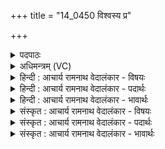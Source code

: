 +++
title = "14_0450 विश्वस्य प्र"

+++
<details><summary>पदपाठः</summary>

वि꣡श्व꣢꣯स्य। प्र। स्तो꣢भ। पुरः꣢। वा꣣। स꣢न्। य꣡दि꣢꣯। वा꣣। इह꣢। नू꣣न꣢म्। ४५०।
</details>

<details><summary>अधिमन्त्रम् (VC)</summary>

- इन्द्रः
- बन्धुः सुबन्धुः श्रुतबन्धुर्विप्रबन्धुश्च क्रमेण गोपायना लौपायना वा
- द्विपदा गायत्री
- षड्जः
- ऐन्द्रं काण्डम्
</details>

<details><summary>हिन्दी : आचार्य रामनाथ वेदालंकार - विषयः</summary>

अगले मन्त्र का देवता इन्द्र है। उससे प्रार्थना की गयी है।
</details>

<details><summary>हिन्दी : आचार्य रामनाथ वेदालंकार - पदार्थः</summary>

पदार्थान्वयभाषाः -  हे (इन्द्र) सबको सहायता प्रदान करनेवाले जगदीश्वर ! आप (विश्वस्य) सबको (प्र स्तोभ) भली-भाँति अवलम्ब दो, (पुरो वा सन्) चाहे आप प्रत्यक्ष सामने विद्यमान होवो, (यदि वा) अथवा चाहे (नूनम्) परोक्ष विद्यमान होवो ॥४॥
</details>

<details><summary>हिन्दी : आचार्य रामनाथ वेदालंकार - भावार्थः</summary>

भावार्थभाषाः -  प्रत्यक्ष हो चाहे परोक्ष, सदा ही परमेश्वर हमें अवलम्ब देता है। यद्यपि वह सदा सबके समक्ष ही है, तो भी जैसे दिनौंधी रोग से ग्रस्त लोग सांसारिक पदार्थों को नहीं देख पाते हैं, वैसे ही अज्ञान से ग्रस्त हम जब उसे नहीं देख पाते, तब वह परोक्ष कहलाता है ॥४॥
</details>

<details><summary>संस्कृत : आचार्य रामनाथ वेदालंकार - विषयः</summary>

अथेन्द्रो देवता। स प्रार्थ्यते।
</details>

<details><summary>संस्कृत : आचार्य रामनाथ वेदालंकार - पदार्थः</summary>

पदार्थान्वयभाषाः -  हे (इन्द्र) सर्वेषां साहाय्यप्रद जगदीश्वर ! त्वम् (विश्वस्य) सर्वस्य, सर्वानपीत्यर्थः। द्वितीयार्थे षष्ठी। (प्र स्तोभ) प्रकर्षेण स्तभान, अवलम्बं प्रयच्छ। ष्टुभु स्तम्भे, भ्वादिः। ‘तिङ्ङतिङः’ अ० ८।१।२८ इति निघातः। (पुरो वा सन्) प्रत्यक्षं वा विद्यमानः, (यदि वा) अथवा (इह) अस्मिन् जीवने (नूनम्) अप्रत्यक्षं विद्यमानः भवेः। नूनम् इति उक्ताद् विपरीतं गमयति, यथा ‘न नूनमस्ति नो श्वः’ ऋ० १।१७०।१ इत्यत्र ‘श्वः’ इत्यस्माद् विपरीतम् ‘अद्य’ इत्यर्थम् ॥४॥
</details>

<details><summary>संस्कृत : आचार्य रामनाथ वेदालंकार - भावार्थः</summary>

भावार्थभाषाः -  प्रत्यक्षं वा परोक्षं वा सदैव परमेश्वरोऽस्मानवलम्बते। यद्यपि स सर्वदा सर्वेषां समक्षमेव विद्यते, तथापि दिवान्धत्वग्रस्ता जनाः सांसारिकपदार्थानिव दुर्विवेकग्रस्ता वयं तं यदा न निभालयामस्तदा स परोक्ष उच्यते ॥४॥
</details>